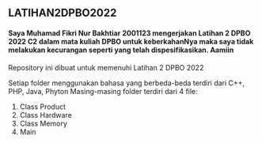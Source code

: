 ## LATIHAN2DPBO2022

#### Saya Muhamad Fikri Nur Bakhtiar 2001123 mengerjakan Latihan 2 DPBO 2022 C2 dalam mata kuliah DPBO untuk keberkahanNya maka saya tidak melakukan kecurangan seperti yang telah dispesifikasikan. Aamiin


Repository ini dibuat untuk memenuhi Latihan 2  DPBO 2022

Setiap folder menggunakan bahasa yang berbeda-beda terdiri dari C++, PHP, Java, Phyton
Masing-masing folder terdiri dari 4 file:
1. Class Product
2. Class Hardware
3. Class Memory
4. Main

